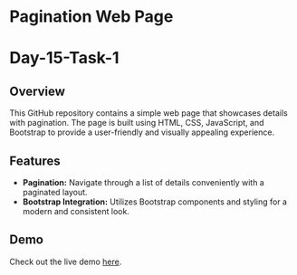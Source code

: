 # Pagination Web Page

# Day-15-Task-1

## Overview

This GitHub repository contains a simple web page that showcases details with pagination. The page is built using HTML, CSS, JavaScript, and Bootstrap to provide a user-friendly and visually appealing experience.

## Features

- **Pagination:** Navigate through a list of details conveniently with a paginated layout.
- **Bootstrap Integration:** Utilizes Bootstrap components and styling for a modern and consistent look.

## Demo

Check out the live demo [here](pagination-manu.netlify.app).
